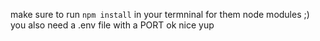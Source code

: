 make sure to run `npm install` in your termninal for them node modules ;)
you also need a .env file with a PORT ok nice yup